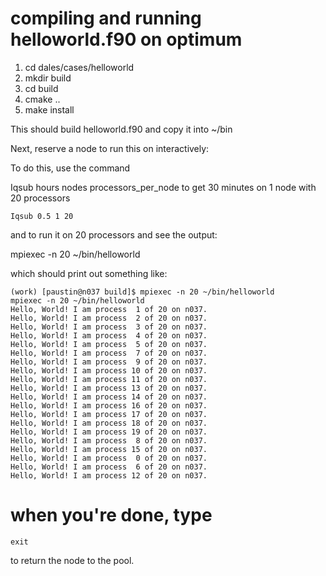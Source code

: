 # compiling and running helloworld.f90 on optimum

1. cd dales/cases/helloworld
1. mkdir build
1. cd build
1. cmake ..
1. make install

This should build helloworld.f90 and copy it into ~/bin

Next, reserve a node to run this on interactively:

To do this, use the command

Iqsub hours nodes processors_per_node to get 30 minutes
on 1 node with 20 processors

```
Iqsub 0.5 1 20
```

and to run it on 20 processors and see the output:

mpiexec -n 20 ~/bin/helloworld

which should print out something like:

```
(work) [paustin@n037 build]$ mpiexec -n 20 ~/bin/helloworld
mpiexec -n 20 ~/bin/helloworld
Hello, World! I am process  1 of 20 on n037.
Hello, World! I am process  2 of 20 on n037.
Hello, World! I am process  3 of 20 on n037.
Hello, World! I am process  4 of 20 on n037.
Hello, World! I am process  5 of 20 on n037.
Hello, World! I am process  7 of 20 on n037.
Hello, World! I am process  9 of 20 on n037.
Hello, World! I am process 10 of 20 on n037.
Hello, World! I am process 11 of 20 on n037.
Hello, World! I am process 13 of 20 on n037.
Hello, World! I am process 14 of 20 on n037.
Hello, World! I am process 16 of 20 on n037.
Hello, World! I am process 17 of 20 on n037.
Hello, World! I am process 18 of 20 on n037.
Hello, World! I am process 19 of 20 on n037.
Hello, World! I am process  8 of 20 on n037.
Hello, World! I am process 15 of 20 on n037.
Hello, World! I am process  0 of 20 on n037.
Hello, World! I am process  6 of 20 on n037.
Hello, World! I am process 12 of 20 on n037.
```

# when you're done, type

```
exit
```

to return the node to the pool.





